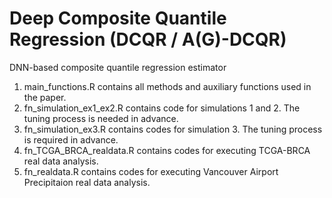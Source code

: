 # Deep Composite Quantile Regression (DCQR / A(G)-DCQR)
DNN-based composite quantile regression estimator
1. main_functions.R contains all methods and auxiliary functions used in the paper.
2. fn_simulation_ex1_ex2.R contains code for simulations 1 and 2. The tuning process is needed in advance.
3. fn_simulation_ex3.R contains codes for simulation 3. The tuning process is required in advance.
4. fn_TCGA_BRCA_realdata.R contains codes for executing TCGA-BRCA real data analysis.
5. fn_realdata.R contains codes for executing Vancouver Airport Precipitaion real data analysis.

